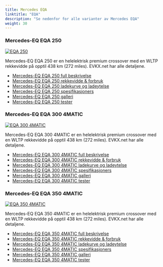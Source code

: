 ```yaml
---
title: Mercedes EQA
linktitle: "EQA"
description: "Se nedenfor for alle varianter av Mercedes EQA"
weight: 30
---
```

### Mercedes-EQ EQA 250

<a href="eqa_250/"><img src="https://media.evkx.net/multimedia/models/mercedes/eqa/eqa_250/main_1_st.jpg" class="img-fluid" alt="EQA 250" ></a>

Mercedes-EQ EQA 250 er en helelektrisk premium crossover med en WLTP rekkevidde på opptil 438 km (272 miles). EVKX.net har alle detaljene. 

- [Mercedes-EQ EQA 250 full beskrivelse](eqa_250/)
- [Mercedes-EQ EQA 250 rekkevidde & forbruk](eqa_250/rangeandconsumption)
- [Mercedes-EQ EQA 250 ladekurve og ladeytelse](eqa_250/chargingcurve)
- [Mercedes-EQ EQA 250 spesifikasjoners](eqa_250/specifications)
- [Mercedes-EQ EQA 250 galleri](eqa_250/gallery)
- [Mercedes-EQ EQA 250 tester](eqa_250/reviews)

### Mercedes-EQ EQA 300 4MATIC

<a href="eqa_300_4matic/"><img src="https://media.evkx.net/multimedia/models/mercedes/eqa/eqa_300_4matic/main_1_st.jpg" class="img-fluid" alt="EQA 300 4MATIC" ></a>

Mercedes-EQ EQA 300 4MATIC er en helelektrisk premium crossover med en WLTP rekkevidde på opptil 438 km (272 miles). EVKX.net har alle detaljene. 

- [Mercedes-EQ EQA 300 4MATIC full beskrivelse](eqa_300_4matic/)
- [Mercedes-EQ EQA 300 4MATIC rekkevidde & forbruk](eqa_300_4matic/rangeandconsumption)
- [Mercedes-EQ EQA 300 4MATIC ladekurve og ladeytelse](eqa_300_4matic/chargingcurve)
- [Mercedes-EQ EQA 300 4MATIC spesifikasjoners](eqa_300_4matic/specifications)
- [Mercedes-EQ EQA 300 4MATIC galleri](eqa_300_4matic/gallery)
- [Mercedes-EQ EQA 300 4MATIC tester](eqa_300_4matic/reviews)

### Mercedes-EQ EQA 350 4MATIC

<a href="eqa_350_4matic/"><img src="https://media.evkx.net/multimedia/models/mercedes/eqa/eqa_350_4matic/main_1_st.jpg" class="img-fluid" alt="EQA 350 4MATIC" ></a>

Mercedes-EQ EQA 350 4MATIC er en helelektrisk premium crossover med en WLTP rekkevidde på opptil 438 km (272 miles). EVKX.net har alle detaljene. 

- [Mercedes-EQ EQA 350 4MATIC full beskrivelse](eqa_350_4matic/)
- [Mercedes-EQ EQA 350 4MATIC rekkevidde & forbruk](eqa_350_4matic/rangeandconsumption)
- [Mercedes-EQ EQA 350 4MATIC ladekurve og ladeytelse](eqa_350_4matic/chargingcurve)
- [Mercedes-EQ EQA 350 4MATIC spesifikasjoners](eqa_350_4matic/specifications)
- [Mercedes-EQ EQA 350 4MATIC galleri](eqa_350_4matic/gallery)
- [Mercedes-EQ EQA 350 4MATIC tester](eqa_350_4matic/reviews)

